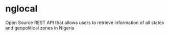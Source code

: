 # nglocal
Open Source REST API that allows users to retrieve information of all states and geopolitical zones in Nigeria
